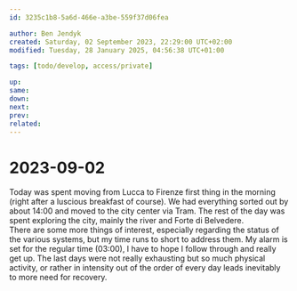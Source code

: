 ```yaml
---
id: 3235c1b8-5a6d-466e-a3be-559f37d06fea

author: Ben Jendyk
created: Saturday, 02 September 2023, 22:29:00 UTC+02:00
modified: Tuesday, 28 January 2025, 04:56:38 UTC+01:00

tags: [todo/develop, access/private]

up:
same:
down:
next:
prev:
related:
---
```


# 2023-09-02

Today was spent moving from Lucca to Firenze first thing in the morning (right after a luscious breakfast of course). We had everything sorted out by about 14:00 and moved to the city center via Tram. The rest of the day was spent exploring the city, mainly the river and Forte di Belvedere.  
There are some more things of interest, especially regarding the status of the various systems, but my time runs to short to address them. My alarm is set for the regular time (03:00), I have to hope I follow through and really get up. The last days were not really exhausting but so much physical activity, or rather in intensity out of the order of every day leads inevitably to more need for recovery.
